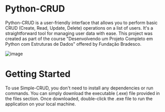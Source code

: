 # Python-CRUD
Python-CRUD is a user-friendly interface that allows you to perform basic CRUD (Create, Read, Update, Delete) operations on a list of users. It's a straightforward tool for managing user data with ease. This project was created as part of the course "Desenvolvendo um Projeto Completo em Python com Estruturas de Dados" offered by Fundação Bradesco.

![image](https://github.com/arthur-cristo-silva/Simple-CRUD/assets/139282632/0a2e8041-aefa-4479-baac-a27453b55cf0)

# Getting Started
To use Simple-CRUD, you don't need to install any dependencies or run commands. You can simply download the executable (.exe) file provided in the files section. Once downloaded, double-click the .exe file to run the application on your local machine.
